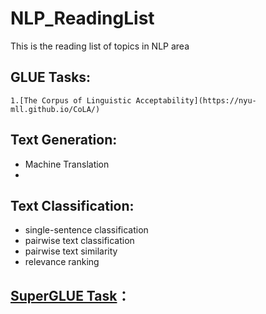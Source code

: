 # NLP_ReadingList
This is the reading list of topics in NLP area


## GLUE Tasks:
    1.[The Corpus of Linguistic Acceptability](https://nyu-mll.github.io/CoLA/)
## Text Generation:
  - Machine Translation
  - 

## Text Classification:
 - single-sentence classification
 - pairwise text classification
 - pairwise text similarity 
 - relevance ranking


## [SuperGLUE Task](https://super.gluebenchmark.com/)：
